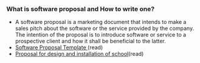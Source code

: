 
### What is software proposal and How to write one?
- A software proposal is a marketing document that intends to make a sales pitch about the software or the service provided by the company. The intention of the proposal is to introduce software or service to a prospective client and how it shall be beneficial to the latter.
- [Software Proposal Template	](https://www.jotform.com/pdf-templates/software-proposal-template)(read)
- [Proposal for design and installation of school](https://www.slideshare.net/ogoo80/school-management-software-57869822)(read)
